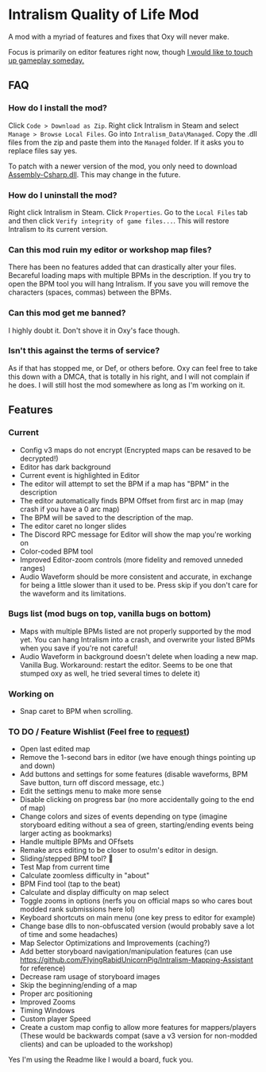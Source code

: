 # Intralism Quality of Life Mod
A mod with a myriad of features and fixes that Oxy will never make.

Focus is primarily on editor features right now, though [I would like to touch up gameplay someday.](https://cdn.discordapp.com/attachments/646553696821444609/905530596632191066/91adfe01e7.png)

## FAQ
### How do I install the mod?
Click `Code > Download as Zip`. Right click Intralism in Steam and select `Manage > Browse Local Files`. Go into `Intralism_Data\Managed`. Copy the .dll files from the zip and paste them into the `Managed` folder. If it asks you to replace files say yes.

To patch with a newer version of the mod, you only need to download [Assembly-Csharp.dll](https://github.com/FlyingRabidUnicornPig/IntralismQoLMod/blob/main/Assembly-CSharp?raw=true). This may change in the future.

### How do I uninstall the mod?
Right click Intralism in Steam. Click `Properties`. Go to the `Local Files` tab and then click `Verify integrity of game files...`. This will restore Intralism to its current version.

### Can this mod ruin my editor or workshop map files?
There has been no features added that can drastically alter your files. Becareful loading maps with multiple BPMs in the description. If you try to open the BPM tool you will hang Intralism. If you save you will remove the characters (spaces, commas) between the BPMs.

### Can this mod get me banned?
I highly doubt it. Don't shove it in Oxy's face though.

### Isn't this against the terms of service?
As if that has stopped me, or Def, or others before. Oxy can feel free to take this down with a DMCA, that is totally in his right, and I will not complain if he does. I will still host the mod somewhere as long as I'm working on it.

## Features
### Current
- Config v3 maps do not encrypt (Encrypted maps can be resaved to be decrypted!)
- Editor has dark background
- Current event is highlighted in Editor
- The editor will attempt to set the BPM if a map has "BPM" in the description
- The editor automatically finds BPM Offset from first arc in map (may crash if you have a 0 arc map)
- The BPM will be saved to the description of the map.
- The editor caret no longer slides
- The Discord RPC message for Editor will show the map you're working on
- Color-coded BPM tool
- Improved Editor-zoom controls (more fidelity and removed unneded ranges)
- Audio Waveform should be more consistent and accurate, in exchange for being a little slower than it used to be. Press skip if you don't care for the waveform and its limitations.

### Bugs list (mod bugs on top, vanilla bugs on bottom)
- Maps with multiple BPMs listed are not properly supported by the mod yet. You can hang Intralism into a crash, and overwrite your listed BPMs when you save if you're not careful!
- Audio Waveform in background doesn't delete when loading a new map. Vanilla Bug. Workaround: restart the editor. Seems to be one that stumped oxy as well, he tried several times to delete it)

### Working on
- Snap caret to BPM when scrolling.

### TO DO / Feature Wishlist (Feel free to [request](https://github.com/FlyingRabidUnicornPig/IntralismQoLMod/issues))
- Open last edited map
- Remove the 1-second bars in editor (we have enough things pointing up and down)
- Add buttons and settings for some features (disable waveforms, BPM Save button, turn off discord message, etc.)
- Edit the settings menu to make more sense
- Disable clicking on progress bar (no more accidentally going to the end of map)
- Change colors and sizes of events depending on type (imagine storyboard editing without a sea of green, starting/ending events being larger acting as bookmarks)
- Handle multiple BPMs and OFfsets
- Remake arcs editing to be closer to osu!m's editor in design.
- Sliding/stepped BPM tool? 👀
- Test Map from current time
- Calculate zoomless difficulty in "about"
- BPM Find tool (tap to the beat)
- Calculate and display difficulty on map select
- Toggle zooms in options (nerfs you on official maps so who cares bout modded rank submissions here lol)
- Keyboard shortcuts on main menu (one key press to editor for example)
- Change base dlls to non-obfuscated version (would probably save a lot of time and some headaches)
- Map Selector Optimizations and Improvements (caching?)
- Add better storyboard navigation/manipulation features (can use https://github.com/FlyingRabidUnicornPig/Intralism-Mapping-Assistant for reference)
- Decrease ram usage of storyboard images
- Skip the beginning/ending of a map
- Proper arc positioning
- Improved Zooms
- Timing Windows
- Custom player Speed
- Create a custom map config to allow more features for mappers/players (These would be backwards compat (save a v3 version for non-modded clients) and can be uploaded to the workshop)

Yes I'm using the Readme like I would a board, fuck you.
